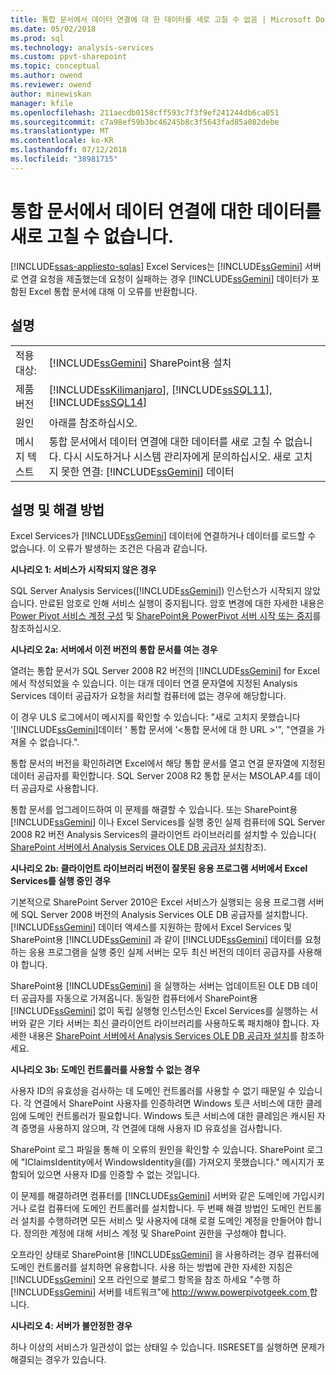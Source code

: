 ```yaml
---
title: 통합 문서에서 데이터 연결에 대 한 데이터를 새로 고칠 수 없음 | Microsoft Docs
ms.date: 05/02/2018
ms.prod: sql
ms.technology: analysis-services
ms.custom: ppvt-sharepoint
ms.topic: conceptual
ms.author: owend
ms.reviewer: owend
author: minewiskan
manager: kfile
ms.openlocfilehash: 211aecdb0158cff593c7f3f9ef241244db6ca051
ms.sourcegitcommit: c7a98ef59b3bc46245b8c3f5643fad85a082debe
ms.translationtype: MT
ms.contentlocale: ko-KR
ms.lasthandoff: 07/12/2018
ms.locfileid: "38981715"
---
```

# <a name="unable-to-refresh-data-for-a-data-connection-in-the-workbook"></a>통합 문서에서 데이터 연결에 대한 데이터를 새로 고칠 수 없습니다.
[!INCLUDE[ssas-appliesto-sqlas](../../includes/ssas-appliesto-sqlas.md)]
  Excel Services는 [!INCLUDE[ssGemini](../../includes/ssgemini-md.md)] 서버로 연결 요청을 제출했는데 요청이 실패하는 경우 [!INCLUDE[ssGemini](../../includes/ssgemini-md.md)] 데이터가 포함된 Excel 통합 문서에 대해 이 오류를 반환합니다.  
  
## <a name="details"></a>설명  
  
|||  
|-|-|  
|적용 대상:|[!INCLUDE[ssGemini](../../includes/ssgemini-md.md)] SharePoint용 설치|  
|제품 버전|[!INCLUDE[ssKilimanjaro](../../includes/sskilimanjaro-md.md)], [!INCLUDE[ssSQL11](../../includes/sssql11-md.md)], [!INCLUDE[ssSQL14](../../includes/sssql14-md.md)]|  
|원인|아래를 참조하십시오.|  
|메시지 텍스트|통합 문서에서 데이터 연결에 대한 데이터를 새로 고칠 수 없습니다. 다시 시도하거나 시스템 관리자에게 문의하십시오. 새로 고치지 못한 연결: [!INCLUDE[ssGemini](../../includes/ssgemini-md.md)] 데이터|  
  
## <a name="explanation-and-resolution"></a>설명 및 해결 방법  
 Excel Services가 [!INCLUDE[ssGemini](../../includes/ssgemini-md.md)] 데이터에 연결하거나 데이터를 로드할 수 없습니다. 이 오류가 발생하는 조건은 다음과 같습니다.  
  
 **시나리오 1: 서비스가 시작되지 않은 경우**  
  
 SQL Server Analysis Services([!INCLUDE[ssGemini](../../includes/ssgemini-md.md)]) 인스턴스가 시작되지 않았습니다. 만료된 암호로 인해 서비스 실행이 중지됩니다. 암호 변경에 대한 자세한 내용은 [Power Pivot 서비스 계정 구성](../../analysis-services/power-pivot-sharepoint/configure-power-pivot-service-accounts.md) 및 [SharePoint용 PowerPivot 서버 시작 또는 중지](../../analysis-services/power-pivot-sharepoint/start-or-stop-a-power-pivot-for-sharepoint-server.md)를 참조하십시오.  
  
 **시나리오 2a: 서버에서 이전 버전의 통합 문서를 여는 경우**  
  
 열려는 통합 문서가 SQL Server 2008 R2 버전의 [!INCLUDE[ssGemini](../../includes/ssgemini-md.md)] for Excel에서 작성되었을 수 있습니다. 이는 대개 데이터 연결 문자열에 지정된 Analysis Services 데이터 공급자가 요청을 처리할 컴퓨터에 없는 경우에 해당합니다.  
  
 이 경우 ULS 로그에서이 메시지를 확인할 수 있습니다: "새로 고치지 못했습니다 '[!INCLUDE[ssGemini](../../includes/ssgemini-md.md)]데이터 ' 통합 문서에 '\<통합 문서에 대 한 URL >'", "연결을 가져올 수 없습니다.".  
  
 통합 문서의 버전을 확인하려면 Excel에서 해당 통합 문서를 열고 연결 문자열에 지정된 데이터 공급자를 확인합니다. SQL Server 2008 R2 통합 문서는 MSOLAP.4를 데이터 공급자로 사용합니다.  
  
 통합 문서를 업그레이드하여 이 문제를 해결할 수 있습니다. 또는 SharePoint용 [!INCLUDE[ssGemini](../../includes/ssgemini-md.md)] 이나 Excel Services를 실행 중인 실제 컴퓨터에 SQL Server 2008 R2 버전 Analysis Services의 클라이언트 라이브러리를 설치할 수 있습니다( [SharePoint 서버에서 Analysis Services OLE DB 공급자 설치](http://msdn.microsoft.com/2c62daf9-1f2d-4508-a497-af62360ee859)참조).  
  
 **시나리오 2b: 클라이언트 라이브러리 버전이 잘못된 응용 프로그램 서버에서 Excel Services를 실행 중인 경우**  
  
 기본적으로 SharePoint Server 2010은 Excel 서비스가 실행되는 응용 프로그램 서버에 SQL Server 2008 버전의 Analysis Services OLE DB 공급자를 설치합니다. [!INCLUDE[ssGemini](../../includes/ssgemini-md.md)] 데이터 액세스를 지원하는 팜에서 Excel Services 및 SharePoint용 [!INCLUDE[ssGemini](../../includes/ssgemini-md.md)] 과 같이 [!INCLUDE[ssGemini](../../includes/ssgemini-md.md)] 데이터를 요청하는 응용 프로그램을 실행 중인 실제 서버는 모두 최신 버전의 데이터 공급자를 사용해야 합니다.  
  
 SharePoint용 [!INCLUDE[ssGemini](../../includes/ssgemini-md.md)] 을 실행하는 서버는 업데이트된 OLE DB 데이터 공급자를 자동으로 가져옵니다. 동일한 컴퓨터에서 SharePoint용 [!INCLUDE[ssGemini](../../includes/ssgemini-md.md)] 없이 독립 실행형 인스턴스인 Excel Services를 실행하는 서버와 같은 기타 서버는 최신 클라이언트 라이브러리를 사용하도록 패치해야 합니다. 자세한 내용은 [SharePoint 서버에서 Analysis Services OLE DB 공급자 설치](http://msdn.microsoft.com/2c62daf9-1f2d-4508-a497-af62360ee859)를 참조하세요.  
  
 **시나리오 3b: 도메인 컨트롤러를 사용할 수 없는 경우**  
  
 사용자 ID의 유효성을 검사하는 데 도메인 컨트롤러를 사용할 수 없기 때문일 수 있습니다. 각 연결에서 SharePoint 사용자를 인증하려면 Windows 토큰 서비스에 대한 클레임에 도메인 컨트롤러가 필요합니다. Windows 토큰 서비스에 대한 클레임은 캐시된 자격 증명을 사용하지 않으며, 각 연결에 대해 사용자 ID 유효성을 검사합니다.  
  
 SharePoint 로그 파일을 통해 이 오류의 원인을 확인할 수 있습니다. SharePoint 로그에 "IClaimsIdentity에서 WindowsIdentity을(를) 가져오지 못했습니다." 메시지가 포함되어 있으면 사용자 ID를 인증할 수 없는 것입니다.  
  
 이 문제를 해결하려면 컴퓨터를 [!INCLUDE[ssGemini](../../includes/ssgemini-md.md)] 서버와 같은 도메인에 가입시키거나 로컬 컴퓨터에 도메인 컨트롤러를 설치합니다. 두 번째 해결 방법인 도메인 컨트롤러 설치를 수행하려면 모든 서비스 및 사용자에 대해 로컬 도메인 계정을 만들어야 합니다. 정의한 계정에 대해 서비스 계정 및 SharePoint 권한을 구성해야 합니다.  
  
 오프라인 상태로 SharePoint용 [!INCLUDE[ssGemini](../../includes/ssgemini-md.md)] 을 사용하려는 경우 컴퓨터에 도메인 컨트롤러를 설치하면 유용합니다. 사용 하는 방법에 관한 자세한 지침은 [!INCLUDE[ssGemini](../../includes/ssgemini-md.md)] 오프 라인으로 블로그 항목을 참조 하세요 "수행 하 [!INCLUDE[ssGemini](../../includes/ssgemini-md.md)] 서버를 네트워크"에 [ http://www.powerpivotgeek.com ](http://go.microsoft.com/fwlink/?LinkId=184241)합니다.  
  
 **시나리오 4: 서버가 불안정한 경우**  
  
 하나 이상의 서비스가 일관성이 없는 상태일 수 있습니다. IISRESET를 실행하면 문제가 해결되는 경우가 있습니다.  
  
  

